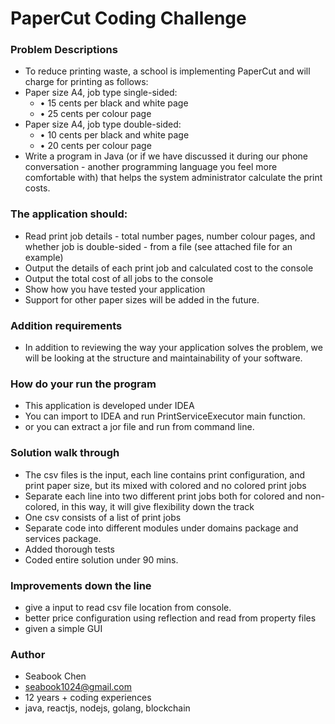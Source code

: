 # PaperCut Coding Challenge

### Problem Descriptions
 - To reduce printing waste, a school is implementing PaperCut and will
charge for printing as follows:
 - Paper size A4, job type single-sided:
    -  • 15 cents per black and white page
    - • 25 cents per colour page
 - Paper size A4, job type double-sided:
    - • 10 cents per black and white page
    - • 20 cents per colour page
 - Write a program in Java (or if we have discussed it during our phone conversation - another programming language you feel more
comfortable with) that helps the system administrator calculate the print costs.

### The application should:
 -  Read print job details - total number pages, number colour pages, and whether job is double-sided - from a file (see attached file for
an example)
 - Output the details of each print job and calculated cost to the
console
 - Output the total cost of all jobs to the console
 - Show how you have tested your application
 - Support for other paper sizes will be added in the future.

### Addition requirements
 - In addition to reviewing the way your application solves the problem, we
will be looking at the structure and maintainability of your software.

### How do your run the program
 - This application is developed under IDEA
 - You can import to IDEA and run PrintServiceExecutor main function.
 - or you can extract a jor file and run from command line.

### Solution walk through
 - The csv files is the input, each line contains print configuration, and print paper size, but its mixed with colored and no colored print jobs
 - Separate each line into two different print jobs both for colored and non-colored, in this way, it will give flexibility down the track
 - One csv consists of a list of print jobs
 - Separate code into different modules under domains package and services package.
 - Added thorough tests
 - Coded entire solution under 90 mins.
 
### Improvements down the line
 - give a input to read csv file location from console.
 - better price configuration using reflection and read from property files
 - given a simple GUI

### Author
- Seabook Chen
- seabook1024@gmail.com
- 12 years + coding experiences
- java, reactjs, nodejs, golang, blockchain

